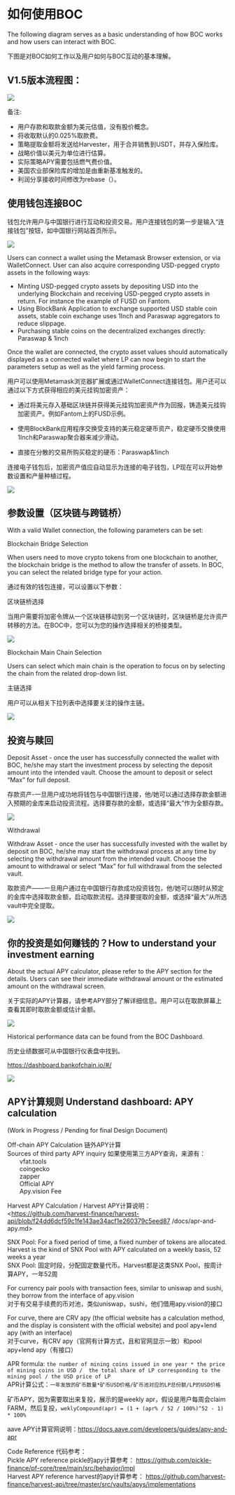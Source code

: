 # 如何使用BOC

The following diagram serves as a basic understanding of how BOC works and how users can interact with BOC.

下图是对BOC如何工作以及用户如何与BOC互动的基本理解。

## V1.5版本流程图：

![](https://lh4.googleusercontent.com/dsCE5gXdjR_TSKb81VS11YAeMAMezkqKjPC2NQ8XF-kQdZZB0TJ1JWPUs6WiiZViyYYT_AE-zT_PVt6i5uY0fgltCerZQfd1yNxOJvwV3hmNeYTCNtq-dGNSVyr_hgo4EVHPYfdd)

备注:
* 用户存款和取款金额为美元估值，没有股价概念。
* 将收取默认的0.025%取款费。
* 策略提取金额将发送给Harvester，用于合并销售到USDT，并存入保险库。
* 战略价值以美元为单位进行估算。
* 实际策略APY需要包括燃气费价值。
* 美国农业部保险库的增加是由重新基准触发的。
* 利润分享接收时间修改为rebase（）。

## 使用钱包连接BOC

钱包允许用户与中国银行进行互动和投资交易。用户连接钱包的第一步是输入“连接钱包”按钮，如中国银行网站首页所示。

![](https://lh4.googleusercontent.com/jRu4Khc-F53bnQbucpgKYRfpCKRKliz70T0ALiZBRQuBZbnQWllLI_WKTfj14e0fjfC5AcQ2HMnuRcHE4WH-nMaHYjuzWgnWMSD2zQQSLK6XvhUbFritZXqYOp3nkxbxSwgPRZ-8)

Users can connect a wallet using the Metamask Browser extension, or via WalletConnect.  User can also acquire corresponding USD-pegged crypto assets in the following ways:
* Minting USD-pegged crypto assets by depositing USD into the underlying Blockchain and receiving USD-pegged crypto assets in return. For instance the example of FUSD on Fantom.
* Using BlockBank Application to exchange supported USD stable coin assets, stable coin exchange uses 1Inch and Paraswap aggregators to reduce slippage.
* Purchasing stable coins on the decentralized exchanges directly: Paraswap & 1inch

Once the wallet are connected, the crypto asset values should automatically displayed as a connected wallet where LP can now begin to start the parameters setup as well as the yield farming process.

用户可以使用Metamask浏览器扩展或通过WalletConnect连接钱包。用户还可以通过以下方式获得相应的美元挂钩加密资产：



* 通过将美元存入基础区块链并获得美元挂钩加密资产作为回报，铸造美元挂钩加密资产。例如Fantom上的FUSD示例。

* 使用BlockBank应用程序交换受支持的美元稳定硬币资产，稳定硬币交换使用1Inch和Paraswap聚合器来减少滑动。

* 直接在分散的交易所购买稳定的硬币：Paraswap&1inch



连接电子钱包后，加密资产值应自动显示为连接的电子钱包，LP现在可以开始参数设置和产量种植过程。

![](https://lh4.googleusercontent.com/YRLNx9K3EQE1GdDwOJ2QrOxSwrT9XbbXzSYFa24irGYR5wL5xGQwo_hux_YqSqrKCIvSpLvFPUkcDZB0dAAWfg0346YmyQEiYcpnR0_50EGuZjYBN5CD0lScuBzYpxOmjrKEkBgB)

## 参数设置（区块链与跨链桥）

With a valid Wallet connection, the following parameters can be set:

Blockchain Bridge Selection

When users need to move crypto tokens from one blockchain to another, the blockchain bridge is the method to allow the transfer of assets.  In BOC, you can select the related bridge type for your action.

通过有效的钱包连接，可以设置以下参数：

区块链桥选择

当用户需要将加密令牌从一个区块链移动到另一个区块链时，区块链桥是允许资产转移的方法。在BOC中，您可以为您的操作选择相关的桥接类型。

![](https://lh6.googleusercontent.com/_u-HOOWPipEnUjLcfqgUWc6tfPd5q03HlgYeIXHXZjEPnE587DD7W-Boq1Pr6U61_JVg9Y9_okIKynyKIVu2vfNS9i-oyvNY8ZkkoOG6QgTBemXICeJ56TkfNk2zW0oaBgrqA1lL)

Blockchain Main Chain Selection

Users can select which main chain is the operation to focus on by selecting the chain from the related drop-down list.

主链选择

用户可以从相关下拉列表中选择要关注的操作主链。

![](https://lh5.googleusercontent.com/gj3l-PgLUfDwdmiR_VGPy2GIGt0XGu9tji3egerYdHH0E_iXNDB9mxmGnbY1Hpp6d64P2b0fFsbXq91zZNEqyvrDo_JvOP5981n0DUv6gtCoYN5NlSTRCvahwOSpecHN8rRGJUYZ)

## 投资与赎回

Deposit Asset - once the user has successfully connected the wallet with BOC, he/she may start the investment process by selecting the deposit amount into the intended vault.  Choose the amount to deposit or select “Max” for full deposit.

存款资产-一旦用户成功地将钱包与中国银行连接，他/她可以通过选择存款金额进入预期的金库来启动投资流程。选择要存款的金额，或选择“最大”作为全额存款。

![](https://lh4.googleusercontent.com/WBBsIuguDIqjhcCF2_4DBwt6lMYantNEYsrzkC9vIS7XNVKAm7R4A2rousAfOkEaDC4hQGjZ6D9TwMRD2xKewVf8olGyMab0U7tO313WezyrHQhI-PnWF-Rxk83msv5fOddfthsq)

Withdrawal

Withdraw Asset - once the user has successfully invested with the wallet by deposit on BOC, he/she may start the withdrawal process at any time by selecting the withdrawal amount from the intended vault.  Choose the amount to withdrawal or select “Max” for full withdrawal from the selected vault.

取款资产——一旦用户通过在中国银行存款成功投资钱包，他/她可以随时从预定的金库中选择取款金额，启动取款流程。选择要提取的金额，或选择“最大”从所选vault中完全提取。

![](https://lh4.googleusercontent.com/D9P6Sv2dzfM1WFnDJxsKDxQDM6ZiT9iI2uQB33GNYinBJDvGvnt7KhR7WlIAeuskUfymWUx8rn1GlshxbC-r831wSykqYbqLFQ0msLrCeej7ACg068vgt1mIIeCg_Okl1xr6vNVT)

## 你的投资是如何赚钱的？How to understand your investment earning

About the actual APY calculator, please refer to the APY section for the details.  Users can see their immediate withdrawal amount or the estimated amount on the withdrawal screen.

关于实际的APY计算器，请参考APY部分了解详细信息。用户可以在取款屏幕上查看其即时取款金额或估计金额。

![](https://lh3.googleusercontent.com/DwQiR1vYoONN8PTsLBlRinJximhpnYYhzHua-ReBE9fnMOXsrvjMgbCnYHypwhbmBuxIF8qHHKhGTBPa7bepZfUxpGlDtlu5-cbZN6EciggHrKbc4NgdFG-6zzJ0yWnPJyPOu05d)

Historical performance data can be found from the BOC Dashboard.

历史业绩数据可从中国银行仪表盘中找到。

https://dashboard.bankofchain.io/#/

![](https://lh6.googleusercontent.com/hlXmvODZjpYg8-NAVU91_xn_QW9uzQ_ejUoSFjhQBl3SIEpxfstGcp4y3X4ftxBtk4H6kxsurV806LhRbuTwUo7n6NimYJYP-QHp1HqFxxt7lV0j09_qOdJP2kkHtklIUZ9n7GXV)

## APY计算规则 Understand dashboard: APY calculation

(Work in Progress / Pending for final Design Document)

Off-chain APY Calculation 链外APY计算  
Sources of third party APY inquiry 如果使用第三方APY查询，来源有：  
&emsp;&emsp;vfat.tools  
&emsp;&emsp;coingecko  
&emsp;&emsp;zapper  
&emsp;&emsp;Official APY  
&emsp;&emsp;Apy.vision Fee

Harvest APY Calculation / Harvest APY计算说明：
<https://github.com/harvest-finance/harvest-api/blob/f24dd6dcf59c1fe143ae34acf1e260379c5eed87
/docs/apr-and-apy.md>

SNX Pool: For a fixed period of time, a fixed number of tokens are allocated. Harvest is the 
kind of SNX Pool with APY calculated on a weekly basis, 52 weeks a year  
SNX Pool: 固定时段，分配固定数量代币。Harvest都是这类SNX Pool，按周计算APY，一年52周

For currency pair pools with transaction fees, similar to uniswap and sushi, they borrow from 
the interface of apy.vision  
对于有交易手续费的币对池，类似uniswap，sushi，他们借用apy.vision的接口

For curve, there are CRV apy (the official website has a calculation method, and the display is 
consistent with the official website) and pool apy+lend apy (with an interface)  
对于curve，有CRV apy（官网有计算方式，且和官网显示一致）和pool apy+lend apy（有接口）

APR formula: `the number of mining coins issued in one year * the price of mining coins in USD / 
the total share of LP corresponding to the mining pool / the USD price of LP`  
APR计算公式：`一年发放的矿币数量*矿币USD价格/矿币池对应的LP总份额/LP的USD价格`

矿币APY，因为需要取出来复投，展示的是weekly apr，假设是用户每周会claim FARM，然后复投，`weklyCompound(apr) = (1 + (apr% / 52 / 100%)^52 - 1) * 100%`


aave APY计算官网说明：<https://docs.aave.com/developers/guides/apy-and-apr>

Code Reference 代码参考：  
Pickle APY reference pickle的apy计算参考：
<https://github.com/pickle-finance/pf-core/tree/main/src/behavior/impl>  
Harvest APY reference harvest的apy计算参考：
<https://github.com/harvest-finance/harvest-api/tree/master/src/vaults/apys/implementations>
